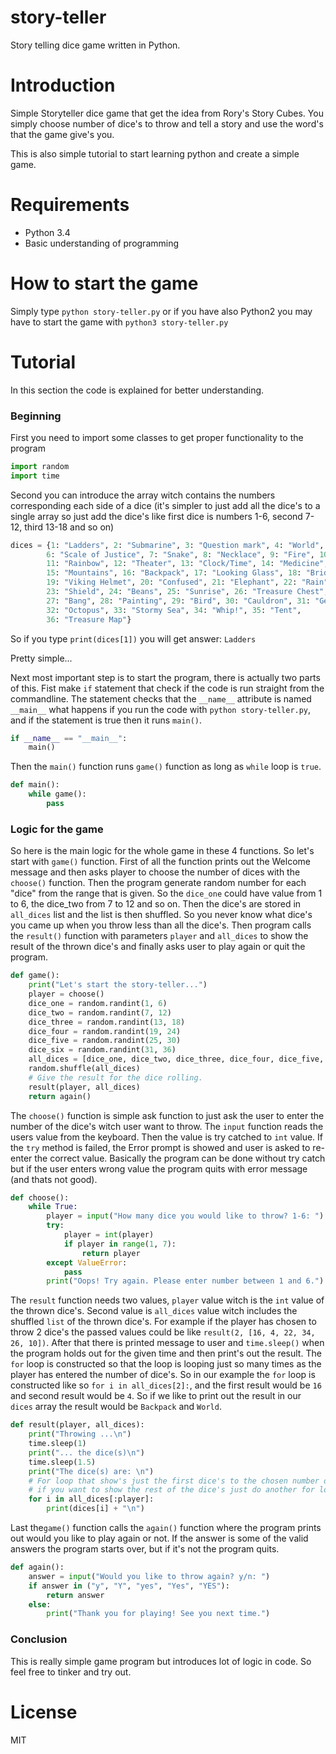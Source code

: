 # story-teller

Story telling dice game written in Python. 

# Introduction

Simple Storyteller dice game that get the idea from Rory's Story Cubes.
You simply choose number of dice's to throw and tell a story and use the
word's that the game give's you.

This is also simple tutorial to start learning python and create a
simple game.

# Requirements

* Python 3.4
* Basic understanding of programming

# How to start the game

Simply type `python story-teller.py` or if you have also Python2
you may have to start the game with `python3 story-teller.py`

# Tutorial

In this section the code is explained for better understanding.

### Beginning
First you need to import some classes to get proper functionality to the program

```python
import random
import time
```

Second you can introduce the array witch contains the numbers corresponding each
side of a dice (it's simpler to just add all the dice's to a single array so just
add the dice's like first dice is numbers 1-6, second 7-12, third 13-18 and so on)

```python
dices = {1: "Ladders", 2: "Submarine", 3: "Question mark", 4: "World", 5: "Food", 
        6: "Scale of Justice", 7: "Snake", 8: "Necklace", 9: "Fire", 10: "Altar", 
        11: "Rainbow", 12: "Theater", 13: "Clock/Time", 14: "Medicine", 
        15: "Mountains", 16: "Backpack", 17: "Looking Glass", 18: "Bridge",
        19: "Viking Helmet", 20: "Confused", 21: "Elephant", 22: "Rain", 
        23: "Shield", 24: "Beans", 25: "Sunrise", 26: "Treasure Chest", 
        27: "Bang", 28: "Painting", 29: "Bird", 30: "Cauldron", 31: "Gears", 
        32: "Octopus", 33: "Stormy Sea", 34: "Whip!", 35: "Tent", 
        36: "Treasure Map"}
```

So if you type `print(dices[1])` you will get answer: `Ladders`

Pretty simple...

Next most important step is to start the program, there is actually two parts of this.
Fist make `if` statement that check if the code is run straight from the commandline.
The statement checks that the `__name__` attribute is named `__main__` what happens
if you run the code with `python story-teller.py`, and if the statement is true then
it runs `main()`.

```python
if __name__ == "__main__":
    main()
```

Then the `main()` function runs `game()` function as long as `while` loop is `true`.

```python
def main():
    while game():
        pass
```


### Logic for the game


So here is the main logic for the whole game in these 4 functions. So let's start with
`game()` function. First of all the function prints out the Welcome message and then
asks player to choose the number of dices with the `choose()` function. Then the
program generate random number for each "dice" from the range that is given. So the
`dice_one` could have value from 1 to 6, the dice_two from 7 to 12 and so on. Then the
dice's are stored in `all_dices` list and the list is then shuffled. So you never know
what dice's you came up when you throw less than all the dice's. Then program calls
the `result()` function with parameters `player` and `all_dices` to show the result of
the thrown dice's and finally asks user to play again or quit the program.

```python
def game():
    print("Let's start the story-teller...")
    player = choose()
    dice_one = random.randint(1, 6)
    dice_two = random.randint(7, 12)
    dice_three = random.randint(13, 18)
    dice_four = random.randint(19, 24)
    dice_five = random.randint(25, 30)
    dice_six = random.randint(31, 36)
    all_dices = [dice_one, dice_two, dice_three, dice_four, dice_five, dice_six]
    random.shuffle(all_dices)
    # Give the result for the dice rolling.
    result(player, all_dices)
    return again()
```


The `choose()` function is simple ask function to just ask the user to enter the
number of the dice's witch user want to throw. The `input` function reads the users
value from the keyboard. Then the value is try catched to `int` value. If the `try`
method is failed, the Error prompt is showed and user is asked to re-enter the
correct value. Basically the program can be done without try catch but if the user
enters wrong value the program quits with error message (and thats not good).

```python
def choose():
    while True:
        player = input("How many dice you would like to throw? 1-6: ")
        try:
            player = int(player)
            if player in range(1, 7):
                return player
        except ValueError:
            pass
        print("Oops! Try again. Please enter number between 1 and 6.")
```


The `result` function needs two values, `player` value witch is the `int` value of
the thrown dice's. Second value is `all_dices` value witch includes the shuffled
`list` of the thrown dice's. For example if the player has chosen to throw 2
dice's the passed values could be like `result(2, [16, 4, 22, 34, 26, 10])`.
After that there is printed message to user and `time.sleep()` when the program
holds out for the given time and then print's out the result. The `for` loop is
constructed so that the loop is looping just so many times as the player has
entered the number of dice's. So in our example the `for` loop is constructed
like so `for i in all_dices[2]:`, and the first result would be `16` and second
result would be `4`. So if we like to print out the result in our `dices` array
the result would be `Backpack` and `World`.

```python
def result(player, all_dices):
    print("Throwing ...\n")
    time.sleep(1)
    print("... the dice(s)\n")
    time.sleep(1.5)
    print("The dice(s) are: \n")
    # For loop that show's just the first dice's to the chosen number of dices (player) = choice
    # if you want to show the rest of the dice's just do another for loop and change the [:player] to [player:]
    for i in all_dices[:player]:
        print(dices[i] + "\n")
```


Last the`game()` function calls the `again()` function where the program prints
out would you like to play again or not. If the answer is some of the valid
answers the program starts over, but if it's not the program quits.

```python
def again():
    answer = input("Would you like to throw again? y/n: ")
    if answer in ("y", "Y", "yes", "Yes", "YES"):
        return answer
    else:
        print("Thank you for playing! See you next time.")

```
### Conclusion

This is really simple game program but introduces lot of logic in code. So feel free to tinker and try out.

# License

MIT
